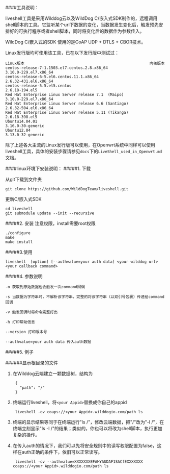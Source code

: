 ####工具说明：

liveshell工具是采用Wilddog云以及WildDog C/嵌入式SDK制作的，远程调用shell脚本的工具。它监听某个url下数据的变化，当数据发生变化后，触发预先安排好的可执行程序或者shell脚本，同时将变化后的数据作为参数传入。

WildDog C/嵌入式的SDK 使用的是CoAP UDP + DTLS + CBOR技术。

Linux发行版均可使用该工具，已在以下发行版中测试过：

	Linux版本                                                       内核版本
	centos-release-7-1.1503.el7.centos.2.8.x86_64                   3.10.0-229.el7.x86_64
	centos-release-6-5.el6.centos.11.1.x86_64                       2.6.32-431.el6.x86_64
	centos-release-5.5.el5.centos                                   2.6.18-194.el5
	Red Hat Enterprise Linux Server release 7.1  (Maipo)            3.10.0-229.el7.x86_64
	Red Hat Enterprise Linux Server release 6.6 (Santiago)          2.6.32-504.el6.x86_64
	Red Hat Enterprise Linux Server release 5.11 (Tikanga)          2.6.18-398.el5
	Ubuntu14.04.01                                                  3.16.0-30-generic
	Ubuntu12.04                                                     3.13.0-32-generic

除了上述各大主流的Linux发行版可以使用，在Openwrt系统中同样可以使用liveshell工具，具体的安装步骤请参见`docs`下的`LiveShell_used_in_Openwrt.md`文档。

####linux环境下安装说明：
#####1. 下载

从git下载到文件夹

	git clone https://github.com/WildDogTeam/liveshell.git
	
更新C/嵌入式SDK

	cd liveshell	
	git submodule update --init --recursive

#####2. 安装
注意权限，install需要root权限

	./configure
	make
	make install

#####3.使用

	liveshell  [option] [--authvalue=your auth data] <your wilddog url> <your callback command>

#####4. 参数说明

	-o 获取到原始数据也会触发一次command回调

	-s 当数据为字符串时，不解析该字符串，完整的将该字符串（以双引号包裹）传递给command回调
	
	-v 触发回调时将命令完整打出
	
	-h 打印帮助信息

	--version 打印版本号

	--authvalue=your auth data 传入auth数据
	
#####5. 例子

######显示根目录的文件

1. 在Wilddog云端建立一颗数据树，结构为

		{
		  "path": "/"
		}	

2. 终端运行liveshell，将`<your Appid>`替换成你自己的appid

		liveshell -ov coaps://<your Appid>.wilddogio.com/path ls

3. 终端的显示结果等同于在终端运行"ls /"，修改云端数据，把"/"改为"-l /"，在终端立刻显示"ls -l /"的结果；类似的，你也可以将<your callback command>改为shell脚本，执行更加复杂的操作。

4. 在传入auth的情况下，我们可以先将安全规则中的读写权限配置为false，这样在auth正确的条件下，依旧可以正常读写。

		liveshell -ov --authvalue=XXXXXXXEFAHYAUDAF1SACfEXXXXXXX coaps://<your Appid>.wilddogio.com/path ls

